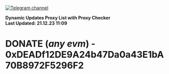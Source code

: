 [![Telegram channel](https://img.shields.io/endpoint?url=https://runkit.io/damiankrawczyk/telegram-badge/branches/master?url=https://t.me/n4z4v0d)](https://t.me/n4z4v0d) 

**Dynamic Updates Proxy List with Proxy Checker**  
**Last Updated: 21.12.23 11:09**

# DONATE (_any evm_) - 0xDEADf12DE9A24b47Da0a43E1bA70B8972F5296F2
